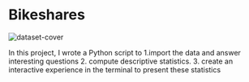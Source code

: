 # Bikeshares

![dataset-cover](https://user-images.githubusercontent.com/63183189/219950673-7de85f04-2a65-4404-94b9-e382b014b5b0.jpg)


In this project, I wrote a Python script to 
  1.import the data and answer interesting questions 
  2. compute descriptive statistics. 
  3. create an interactive experience in the terminal to present these statistics
